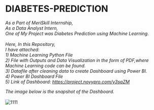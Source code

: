 # DIABETES-PREDICTION 
_As a Part of MeriSkill Internship,<br>
As a Data Analyst Intern,<br>_
_One of My Project was Diabetes Prediction using Machine Learning.<br><br>
Here, In this Repository,<br>_
_I have attached:_<br>
_1) Machine Learning Python File<br>
2) File with Outputs and Data Visualization in the form of PDF,where Machine Learning code can be found.<br>
3) Datafile after cleaning data to create Dashboard using Power BI.<br>
4) Power BI Dashboard File <br>_
_5) Link of Dashboard:_ _https://project.novypro.com/y3saZM_ <br>

_The image below is the snapshot of the Dashboard._<br><br>
![1111](https://github.com/user-attachments/assets/ff66a234-d700-4631-bced-f6278b10fef0)
